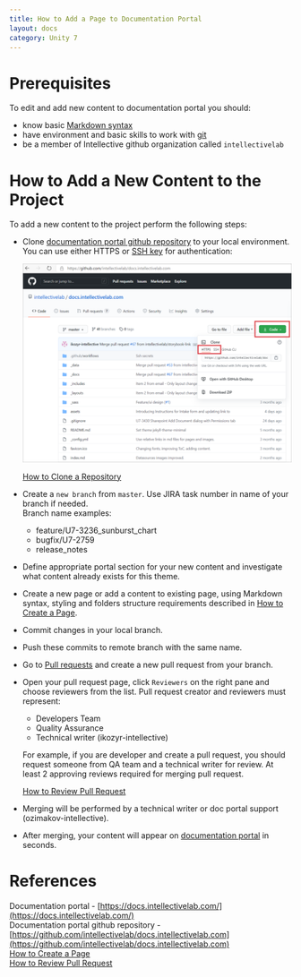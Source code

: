 ```yaml
---
title: How to Add a Page to Documentation Portal
layout: docs
category: Unity 7
---
```

# Prerequisites

To edit and add new content to documentation portal you should:
- know basic [Markdown syntax](how-to-add-page-to-doc-portal/markdown-syntax.md)
- have environment and basic skills to work with [git](https://docs.github.com/en/free-pro-team@latest/github/getting-started-with-github/git-and-github-learning-resources)
- be a member of Intellective github organization called `intellectivelab` 

# How to Add a New Content to the Project

To add a new content to the project perform the following steps:
- Clone [documentation portal github repository]((https://github.com/intellectivelab/docs.intellectivelab.com)) to your local environment.  
    You can use either HTTPS or [SSH key](https://docs.github.com/en/free-pro-team@latest/github/authenticating-to-github/connecting-to-github-with-ssh) for authentication: 
    
    ![Clone repository](how-to-add-page-to-doc-portal/images/clone-repo.png)
    
    [How to Clone a Repository](https://docs.github.com/en/free-pro-team@latest/github/creating-cloning-and-archiving-repositories/cloning-a-repository)
- Create a `new branch` from `master`. Use JIRA task number in name of your branch if needed.  
    Branch name examples:
    - feature/U7-3236_sunburst_chart
    - bugfix/U7-2759
    - release_notes  
- Define appropriate portal section for your new content and investigate what content already exists for this theme. 
- Create a new page or add a content to existing page, using Markdown syntax, styling and folders structure 
requirements described in [How to Create a Page](how-to-add-page-to-doc-portal/how-to-create-page.md). 
- Commit changes in your local branch.
- Push these commits to remote branch with the same name.
- Go to [Pull requests](https://github.com/intellectivelab/docs.intellectivelab.com/pulls) and create a new pull request from your branch.
- Open your pull request page, click `Reviewers` on the right pane and choose reviewers from the list. Pull request creator and reviewers must represent:
    - Developers Team
    - Quality Assurance
    - Technical writer (ikozyr-intellective)
    
    For example, if you are developer and create a pull request, 
    you should request someone from QA team and a technical writer for review. 
    At least 2 approving reviews required for merging pull request.
    
    [How to Review Pull Request](how-to-add-page-to-doc-portal/how-to-review-pull-request.md)  
- Merging will be performed by a technical writer or doc portal support (ozimakov-intellective). 
- After merging, your content will appear on [documentation portal](https://docs.intellectivelab.com/) in seconds.

# References

Documentation portal - [https://docs.intellectivelab.com/](https://docs.intellectivelab.com/)   
Documentation portal github repository - [https://github.com/intellectivelab/docs.intellectivelab.com](https://github.com/intellectivelab/docs.intellectivelab.com)  
[How to Create a Page](how-to-add-page-to-doc-portal/how-to-create-page.md)  
[How to Review Pull Request](how-to-add-page-to-doc-portal/how-to-review-pull-request.md) 